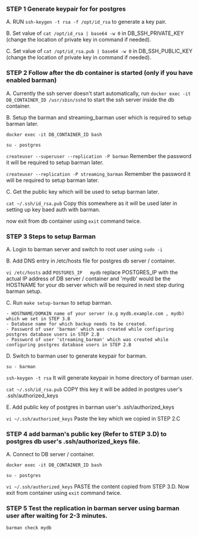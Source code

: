 ### STEP 1 Generate keypair for for postgres

A. RUN `ssh-keygen -t rsa -f /opt/id_rsa` to generate a key pair. 

B. Set value of `cat /opt/id_rsa | base64 -w 0` in DB_SSH_PRIVATE_KEY (change the location of private key in command if needed). 

C. Set value of `cat /opt/id_rsa.pub | base64 -w 0` in DB_SSH_PUBLIC_KEY (change the location of private key in command if needed).

### STEP 2 Follow after the db container is started (only if you have enabled barman)

A. Currently the ssh server doesn't start automatically, run `docker exec -it DB_CONTAINER_ID /usr/sbin/sshd` to start the ssh server inside the db container.

B. Setup the barman and streaming_barman user which is required to setup barman later.

`docker exec -it DB_CONTAINER_ID bash`

`su - postgres`

`createuser --superuser --replication -P barman` Remember the password it will be required to setup barman later.

`createuser --replication -P streaming_barman` Remember the password it will be required to setup barman later.

C. Get the public key which will be used to setup barman later.

`cat ~/.ssh/id_rsa.pub` Copy this somewhere as it will be used later in setting up key baed auth with barman.

now exit from db container using `exit` command twice.



### STEP 3 Steps to setup Barman 
A. Login to barman server and switch to root user using `sudo -i`

B. Add DNS entry in /etc/hosts file for postgres db server / container.

`vi /etc/hosts` add `POSTGRES_IP   mydb`  replace POSTGRES_IP with the actual IP address of DB server / container and 'mydb' would be the HOSTNAME for your db server which will be required in next step during barman setup.

C. Run `make setup-barman` to setup barman.

```
- HOSTNAME/DOMAIN name of your server (e.g mydb.example.com , mydb) which we set in STEP 3.B
- Database name for which backup needs to be created.
- Password of user 'barman' which was created while configuring postgres database users in STEP 2.B
- Password of user 'streaming_barman' which was created while configuring postgres database users in STEP 2.B
```

D. Switch to barman user to generate keypair for barman.  

`su - barman`

`ssh-keygen -t rsa` It will generate keypair in home directory of barman user.

`cat ~/.ssh/id_rsa.pub` COPY this key it will be added in postgres user's .ssh/authorized_keys

E. Add public key of postgres in barman user's .ssh/authorized_keys

`vi ~/.ssh/authorized_keys` Paste the key which we copied in STEP 2.C

### STEP 4 add barman's public key (Refer to STEP 3.D) to postgres db user's .ssh/authorized_keys file.
A. Connect to DB server / container.

`docker exec -it DB_CONTAINER_ID bash`

`su - postgres`

`vi ~/.ssh/authorized_keys` PASTE the content copied from STEP 3.D. Now exit from container using `exit` command twice.

### STEP 5  Test the replication in barman server using barman user after waiting for 2-3 minutes.
`barman check mydb` 

